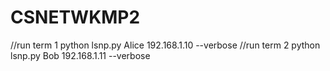 # CSNETWKMP2
//run term 1
python lsnp.py Alice 192.168.1.10 --verbose
//run term 2
python lsnp.py Bob 192.168.1.11 --verbose
